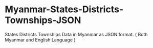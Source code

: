 # Myanmar-States-Districts-Townships-JSON
States Districts Townships Data in Myanmar as JSON format. ( Both Myanmar and English Language )
